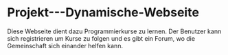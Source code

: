 # Projekt---Dynamische-Webseite
Diese Webseite dient dazu Programmierkurse zu lernen. Der Benutzer kann sich registrieren um Kurse zu folgen und es gibt ein Forum, wo die Gemeinschaft sich einander helfen kann. 
